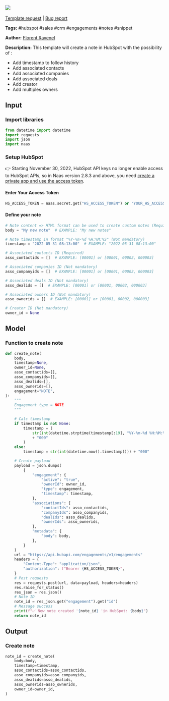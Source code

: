 <a href="https://app.naas.ai/user-redirect/naas/downloader?url=https://raw.githubusercontent.com/jupyter-naas/awesome-notebooks/master/HubSpot/HubSpot_Create_note.ipynb" target="_parent"><img src="https://naasai-public.s3.eu-west-3.amazonaws.com/open_in_naas.svg"/></a><br><br><a href="https://github.com/jupyter-naas/awesome-notebooks/issues/new?assignees=&labels=&template=template-request.md&title=Tool+-+Action+of+the+notebook+">Template request</a> | <a href="https://github.com/jupyter-naas/awesome-notebooks/issues/new?assignees=&labels=bug&template=bug_report.md&title=HubSpot+-+Create+note:+Error+short+description">Bug report</a>

**Tags:** #hubspot #sales #crm #engagements #notes #snippet

**Author:** [Florent Ravenel](https://www.linkedin.com/in/florent-ravenel/)

**Description:** This template will create a note in HubSpot with the possibility of :
- Add timestamp to follow history
- Add associated contacts
- Add associated companies
- Add associated deals
- Add creator
- Add multiples owners

## Input

### Import libraries


```python
from datetime import datetime
import requests
import json
import naas
```

### Setup HubSpot
👉 Starting November 30, 2022, HubSpot API keys no longer enable access to HubSpot APIs, so in Naas version 2.8.3 and above, you need [create a private app and use the access token](https://developers.hubspot.com/docs/api/private-apps).

#### Enter Your Access Token


```python
HS_ACCESS_TOKEN = naas.secret.get("HS_ACCESS_TOKEN") or "YOUR_HS_ACCESS_TOKEN"
```

#### Define your note


```python
# Note content => HTML format can be used to create custom notes (Required)
body = "My new note"  # EXAMPLE: "My new notes"

# Note timestamp in format "%Y-%m-%d %H:%M:%S" (Not mandatory)
timestamp = "2022-05-31 08:13:00"  # EXAMPLE: "2022-05-31 08:13:00"

# Associated contacts ID (Required)
asso_contactids = []  # EXAMPLE: [00001] or [00001, 00002, 000003]

# Associated companies ID (Not mandatory)
asso_companyids = []  # EXAMPLE: [00001] or [00001, 00002, 000003]

# Associated deals ID (Not mandatory)
asso_dealids = []  # EXAMPLE: [00001] or [00001, 00002, 000003]

# Associated owners ID (Not mandatory)
asso_ownerids = []  # EXAMPLE: [00001] or [00001, 00002, 000003]

# Creator ID (Not mandatory)
owner_id = None
```

## Model

### Function to create note


```python
def create_note(
    body,
    timestamp=None,
    owner_id=None,
    asso_contactids=[],
    asso_companyids=[],
    asso_dealids=[],
    asso_ownerids=[],
    engagement="NOTE",
):
    """
    Engagement type = NOTE
    """

    # Calc timestamp
    if timestamp is not None:
        timestamp = (
            str(int(datetime.strptime(timestamp[:19], "%Y-%m-%d %H:%M:%S").timestamp()))
            + "000"
        )
    else:
        timestamp = str(int(datetime.now().timestamp())) + "000"

    # Create payload
    payload = json.dumps(
        {
            "engagement": {
                "active": "true",
                "ownerId": owner_id,
                "type": engagement,
                "timestamp": timestamp,
            },
            "associations": {
                "contactIds": asso_contactids,
                "companyIds": asso_companyids,
                "dealIds": asso_dealids,
                "ownerIds": asso_ownerids,
            },
            "metadata": {
                "body": body,
            },
        }
    )
    url = "https://api.hubapi.com/engagements/v1/engagements"
    headers = {
        "Content-Type": "application/json",
        "authorization": f"Bearer {HS_ACCESS_TOKEN}",
    }
    # Post requests
    res = requests.post(url, data=payload, headers=headers)
    res.raise_for_status()
    res_json = res.json()
    # Note ID
    note_id = res_json.get("engagement").get("id")
    # Message success
    print(f"✅ New note created '{note_id} 'in HubSpot: {body}")
    return note_id
```

## Output

### Create note


```python
note_id = create_note(
    body=body,
    timestamp=timestamp,
    asso_contactids=asso_contactids,
    asso_companyids=asso_companyids,
    asso_dealids=asso_dealids,
    asso_ownerids=asso_ownerids,
    owner_id=owner_id,
)
```
